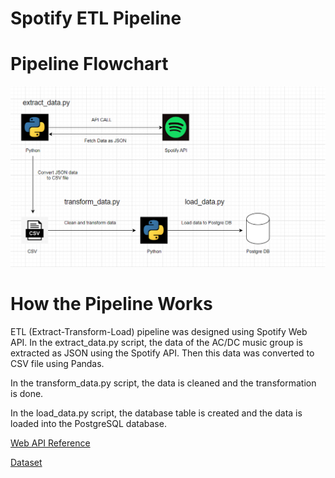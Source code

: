 # Spotify ETL Pipeline
<h1>Pipeline Flowchart</h1>

<img src = "img/project_arc.png">

<h1>How the Pipeline Works</h1>

<p>ETL (Extract-Transform-Load) pipeline was designed using Spotify Web API. In the extract_data.py script, the data of the AC/DC music group is extracted as JSON using the Spotify API. Then this data was converted to CSV file using Pandas.</p>
<p>In the transform_data.py script, the data is cleaned and the transformation is done.</p>
<p>In the load_data.py script, the database table is created and the data is loaded into the PostgreSQL database.</p>

<a href ="https://developer.spotify.com/documentation/web-api/reference/#/operations/get-several-audio-features" target="_blank">Web API Reference</a>

<a href = "https://www.kaggle.com/onurbagci3/datasets" target="_blank">Dataset</a>